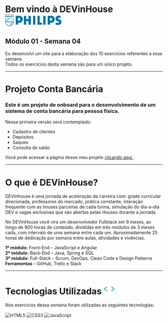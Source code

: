 # Bem vindo à DEVinHouse <img width="180px" alt="Philips" src="imagens/logo-phil.png"/>
## Módulo 01 - Semana 04

Eu desenvolvi um site para a elaboração dos 10 exercícios referentes a essa semana. <br>
Todos os exercícios desta semana são para um único projeto. <br>

---

# Projeto Conta Bancária
### Este é um projeto de onboard para o desenvolvimento de um sistema de conta bancária para pessoa física. <br>

Nessa primeira versão será contemplado:

- Cadastro de clientes
- Depósitos
- Saques
- Consulta de saldo

Você pode acessar a página desse meu projeto
<a href="https://georgeenriquebravo.github.io/DEVinHouse-Modulo01-Semana04
/" target="_blank">
    clicando aqui
</a>
.

---

# O que é DEVinHouse?
DEVinhouse é uma jornada de aceleração da carreira com: grade curricular direcionada, professores do mercado, prática constante, interação frequente com as houses parceiras de cada turma, simulação do dia-a-dia DEV e vagas exclusivas que são abertas pelas Houses durante a jornada.

No DEVinHouse você vira um desenvolvedor Fullstack em 9 meses, ao longo de 900 horas de conteúdo, divididas em três módulos de 3 meses cada, com intervalo de uma semana entre cada um. Aproximadamente 25 horas de dedicação por semana entre aulas, atividades e vivências.

__1º módulo:__ Front-End – JavaScript e Angular <br/>
__2º módulo:__ Back-End – Java, Spring e SQL <br/>
__3º módulo:__ Full-Stack – Scrum, DevOps, Clean Code e Design Patterns <br/>
__Ferramentas__ – GitHub, Trello e Slack

---

# Tecnologias Utilizadas <img width="35px" alt="🌐" src="imagens/tag.gif"/>
Nos exercícios dessa semana foram utilizadas as seguintes tecnologias:
<div style="display: inline_block">
    <img align="center" alt="HTML5" src="https://img.shields.io/badge/HTML5-E34F26?style=for-the-badge&logo=html5&logoColor=white"/>
    <img align="center" alt="CSS3" src="https://img.shields.io/badge/CSS3-1572B6?style=for-the-badge&logo=css3&logoColor=white"/>
    <img align="center" alt="JavaScript" src="https://img.shields.io/badge/JavaScript-F7DF1E?style=for-the-badge&logo=javascript&logoColor=black"/>
</div>
